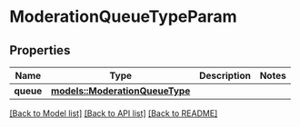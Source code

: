# ModerationQueueTypeParam

## Properties

Name | Type | Description | Notes
------------ | ------------- | ------------- | -------------
**queue** | [**models::ModerationQueueType**](ModerationQueueType.md) |  | 

[[Back to Model list]](../README.md#documentation-for-models) [[Back to API list]](../README.md#documentation-for-api-endpoints) [[Back to README]](../README.md)



